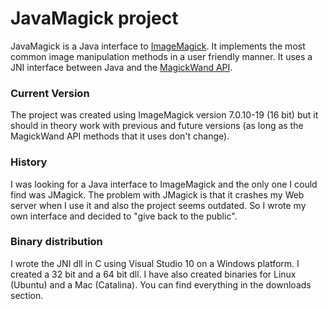 # JavaMagick project
JavaMagick is a Java interface to [ImageMagick](https://imagemagick.org/). It implements the most common image manipulation methods in a user friendly manner. It uses a JNI interface between Java and the [MagickWand API](https://imagemagick.org/script/magick-wand.php).

### Current Version
The project was created using ImageMagick version 7.0.10-19 (16 bit) but it should in theory work with previous and future versions (as long as the MagickWand API methods that it uses don't change).

### History
I was looking for a Java interface to ImageMagick and the only one I could find was JMagick. The problem with JMagick is that it crashes my Web server when I use it and also the project seems outdated. So I wrote my own interface and decided to "give back to the public".

### Binary distribution
I wrote the JNI dll in C using Visual Studio 10 on a Windows platform. I created a 32 bit and a 64 bit dll. I have also created binaries for Linux (Ubuntu) and a Mac (Catalina). You can find everything in the downloads section.
